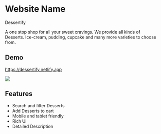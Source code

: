 # Website Name

Dessertify

A one stop shop for all your sweet cravings. We provide all kinds of Desserts. Ice-cream, pudding, cupcake and many more varieties to choose from.

## Demo

https://dessertify.netlify.app


<!-- <img src = './public/HomePage.png'> -->

<img src = './HomePage.png' />


## Features

- Search and filter Desserts
- Add Desserts to cart
- Mobile and tablet friendly
- Rich Ui
- Detailed Description
